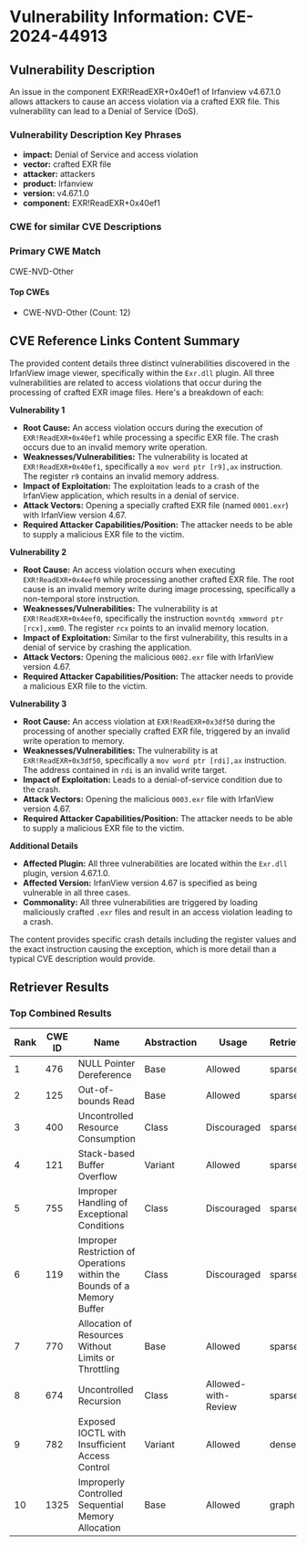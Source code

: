 # Vulnerability Information: CVE-2024-44913

## Vulnerability Description
An issue in the component EXR!ReadEXR+0x40ef1 of Irfanview v4.67.1.0 allows attackers to cause an access violation via a crafted EXR file. This vulnerability can lead to a Denial of Service (DoS).

### Vulnerability Description Key Phrases
- **impact:** Denial of Service and access violation
- **vector:** crafted EXR file
- **attacker:** attackers
- **product:** Irfanview
- **version:** v4.67.1.0
- **component:** EXR!ReadEXR+0x40ef1

### CWE for similar CVE Descriptions
### Primary CWE Match
CWE-NVD-Other

#### Top CWEs
- CWE-NVD-Other (Count: 12)

## CVE Reference Links Content Summary
The provided content details three distinct vulnerabilities discovered in the IrfanView image viewer, specifically within the `Exr.dll` plugin. All three vulnerabilities are related to access violations that occur during the processing of crafted EXR image files. Here's a breakdown of each:

**Vulnerability 1**

*   **Root Cause:** An access violation occurs during the execution of `EXR!ReadEXR+0x40ef1` while processing a specific EXR file. The crash occurs due to an invalid memory write operation.
*   **Weaknesses/Vulnerabilities:** The vulnerability is located at `EXR!ReadEXR+0x40ef1`, specifically a `mov word ptr [r9],ax` instruction. The register `r9` contains an invalid memory address.
*   **Impact of Exploitation:** The exploitation leads to a crash of the IrfanView application, which results in a denial of service.
*   **Attack Vectors:** Opening a specially crafted EXR file (named `0001.exr`) with IrfanView version 4.67.
*   **Required Attacker Capabilities/Position:** The attacker needs to be able to supply a malicious EXR file to the victim.

**Vulnerability 2**

*   **Root Cause:**  An access violation occurs when executing `EXR!ReadEXR+0x4eef0` while processing another crafted EXR file. The root cause is an invalid memory write during image processing, specifically a non-temporal store instruction.
*   **Weaknesses/Vulnerabilities:** The vulnerability is at `EXR!ReadEXR+0x4eef0`, specifically the instruction `movntdq xmmword ptr [rcx],xmm0`. The register `rcx` points to an invalid memory location.
*   **Impact of Exploitation:** Similar to the first vulnerability, this results in a denial of service by crashing the application.
*   **Attack Vectors:** Opening the malicious `0002.exr` file with IrfanView version 4.67.
*   **Required Attacker Capabilities/Position:** The attacker needs to provide a malicious EXR file to the victim.

**Vulnerability 3**

*   **Root Cause:** An access violation at `EXR!ReadEXR+0x3df50` during the processing of another specially crafted EXR file, triggered by an invalid write operation to memory.
*   **Weaknesses/Vulnerabilities:** The vulnerability is at `EXR!ReadEXR+0x3df50`, specifically a `mov word ptr [rdi],ax` instruction. The address contained in `rdi` is an invalid write target.
*    **Impact of Exploitation:** Leads to a denial-of-service condition due to the crash.
*   **Attack Vectors:** Opening the malicious `0003.exr` file with IrfanView version 4.67.
*   **Required Attacker Capabilities/Position:** The attacker needs to be able to supply a malicious EXR file to the victim.

**Additional Details**

*   **Affected Plugin:**  All three vulnerabilities are located within the `Exr.dll` plugin, version 4.67.1.0.
*   **Affected Version:** IrfanView version 4.67 is specified as being vulnerable in all three cases.
*   **Commonality:** All three vulnerabilities are triggered by loading maliciously crafted `.exr` files and result in an access violation leading to a crash.

The content provides specific crash details including the register values and the exact instruction causing the exception, which is more detail than a typical CVE description would provide.

## Retriever Results

### Top Combined Results

| Rank | CWE ID | Name | Abstraction | Usage  | Retrievers | Individual Scores |
|------|--------|------|-------------|-------|------------|-------------------|
| 1 | 476 | NULL Pointer Dereference | Base | Allowed | sparse | 0.070 |
| 2 | 125 | Out-of-bounds Read | Base | Allowed | sparse | 0.068 |
| 3 | 400 | Uncontrolled Resource Consumption | Class | Discouraged | sparse | 0.067 |
| 4 | 121 | Stack-based Buffer Overflow | Variant | Allowed | sparse | 0.066 |
| 5 | 755 | Improper Handling of Exceptional Conditions | Class | Discouraged | sparse | 0.066 |
| 6 | 119 | Improper Restriction of Operations within the Bounds of a Memory Buffer | Class | Discouraged | sparse | 0.066 |
| 7 | 770 | Allocation of Resources Without Limits or Throttling | Base | Allowed | sparse | 0.066 |
| 8 | 674 | Uncontrolled Recursion | Class | Allowed-with-Review | sparse | 0.066 |
| 9 | 782 | Exposed IOCTL with Insufficient Access Control | Variant | Allowed | dense | 0.538 |
| 10 | 1325 | Improperly Controlled Sequential Memory Allocation | Base | Allowed | graph | 0.003 |

